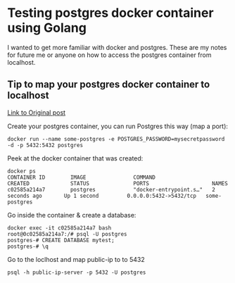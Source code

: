 # Testing postgres docker container using Golang


I wanted to get more familiar with docker and postgres. 
These are my notes for future me or anyone on how to access the postgres container from localhost.



## Tip to map your postgres docker container to localhost

[Link to Original post](https://stackoverflow.com/questions/37694987/connecting-to-postgresql-in-a-docker-container-from-outside)

Create your postgres container, you can run Postgres this way (map a port):

``` 
docker run --name some-postgres -e POSTGRES_PASSWORD=mysecretpassword -d -p 5432:5432 postgres 
```

Peek at the docker container that was created:

```
docker ps
CONTAINER ID        IMAGE               COMMAND                  CREATED             STATUS              PORTS                    NAMES
c02585a214a7        postgres            "docker-entrypoint.s…"   2 seconds ago       Up 1 second         0.0.0.0:5432->5432/tcp   some-postgres
```

Go inside the container & create a database:

```
docker exec -it c02585a214a7 bash
root@0c02585a214a7:/# psql -U postgres
postgres-# CREATE DATABASE mytest;
postgres-# \q

```

Go to the loclhost and map public-ip to to 5432

```
psql -h public-ip-server -p 5432 -U postgres
```